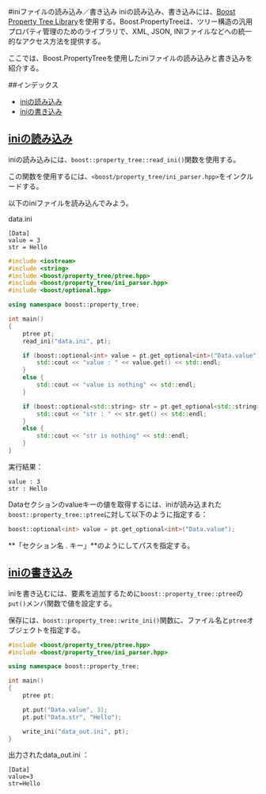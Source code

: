 #iniファイルの読み込み／書き込み
iniの読み込み、書き込みには、[Boost Property Tree Library](http://www.boost.org/doc/libs/release/doc/html/property_tree.html)を使用する。Boost.PropertyTreeは、ツリー構造の汎用プロパティ管理のためのライブラリで、XML, JSON, INIファイルなどへの統一的なアクセス方法を提供する。

ここでは、Boost.PropertyTreeを使用したiniファイルの読み込みと書き込みを紹介する。


##インデックス
- [iniの読み込み](#read)
- [iniの書き込み](#write)


## <a name="read" href="#read">iniの読み込み</a>
iniの読み込みには、`boost::property_tree::read_ini()`関数を使用する。

この関数を使用するには、`<boost/property_tree/ini_parser.hpp>`をインクルードする。

以下のiniファイルを読み込んでみよう。

data.ini

```
[Data]
value = 3
str = Hello
```


```cpp
#include <iostream>
#include <string>
#include <boost/property_tree/ptree.hpp>
#include <boost/property_tree/ini_parser.hpp>
#include <boost/optional.hpp>

using namespace boost::property_tree;

int main()
{
    ptree pt;
    read_ini("data.ini", pt);

    if (boost::optional<int> value = pt.get_optional<int>("Data.value")) {
        std::cout << "value : " << value.get() << std::endl;
    }
    else {
        std::cout << "value is nothing" << std::endl;
    }

    if (boost::optional<std::string> str = pt.get_optional<std::string>("Data.str")) {
        std::cout << "str : " << str.get() << std::endl;
    }
    else {
        std::cout << "str is nothing" << std::endl;
    }
}
```

実行結果：

```
value : 3
str : Hello
```


Dataセクションのvalueキーの値を取得するには、iniが読み込まれた`boost::property_tree::ptree`に対して以下のように指定する：

```cpp
boost::optional<int> value = pt.get_optional<int>("Data.value");
```


**「セクション名 . キー」**のようにしてパスを指定する。


## <a name="write" href="#write">iniの書き込み</a>
iniを書き込むには、要素を追加するために`boost::property_tree::ptree`の`put()`メンバ関数で値を設定する。

保存には、`boost::property_tree::write_ini()`関数に、ファイル名と`ptree`オブジェクトを指定する。


```cpp
#include <boost/property_tree/ptree.hpp>
#include <boost/property_tree/ini_parser.hpp>

using namespace boost::property_tree;

int main()
{
    ptree pt;

    pt.put("Data.value", 3);
    pt.put("Data.str", "Hello");

    write_ini("data_out.ini", pt);
}
```

出力されたdata_out.ini ：

```
[Data]
value=3
str=Hello
```

